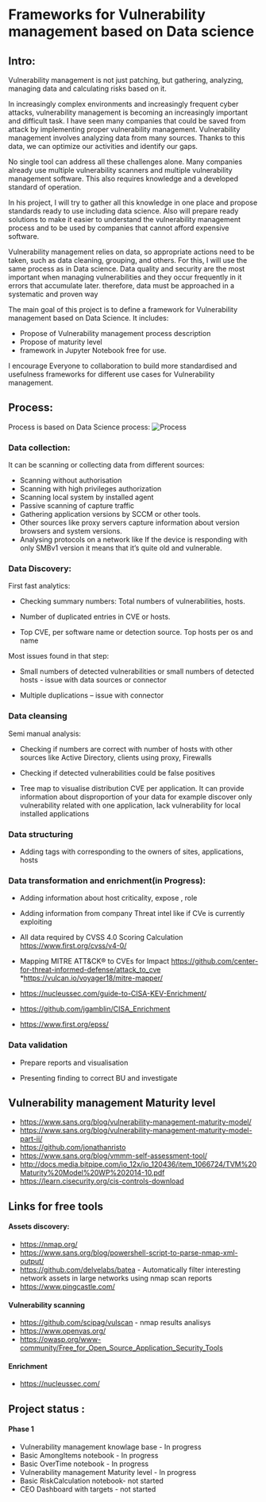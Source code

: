 # Frameworks for Vulnerability management based on Data science  

## Intro: 

Vulnerability management is not just patching, but gathering, analyzing, managing data and calculating risks based on it.

 In increasingly complex environments and increasingly frequent cyber attacks, vulnerability management is becoming an increasingly important and difficult task. I have seen many companies that could be saved from attack by implementing proper vulnerability management. Vulnerability management involves analyzing data from many sources. Thanks to this data, we can optimize our activities and identify our gaps.

 No single tool can address all these challenges alone. Many companies already use multiple vulnerability scanners and multiple vulnerability management software. This also requires knowledge and a developed standard of operation.
 
 In his project, I will try to gather all this knowledge in one place and propose standards ready to use including data science. Also will prepare ready solutions to make it easier to understand the vulnerability management process and to be used by companies that cannot afford expensive software.

 Vulnerability management relies on data, so appropriate actions need to be taken, such as data cleaning, grouping, and others. For this, I will use the same process as in Data science. Data quality and security are the most important when managing vulnerabilities and they occur frequently in it errors that accumulate later. therefore, data must be approached in a systematic and proven way

 The main goal of this project is to define a framework for Vulnerability management based on Data Science. It includes:
* Propose of Vulnerability management process description
* Propose of maturity level
* framework in Jupyter Notebook free for use.
  
I encourage Everyone to collaboration to build more standardised and usefulness frameworks for different use cases for Vulnerability management.
##  Process: 

Process is based on Data Science process: 
![Process](https://lh3.googleusercontent.com/pw/ADCreHf53bFBVWybp_M10SDVGECA013VpJjo6IIT25UsqNDLa6bQ0_aIDn7G0Us_JenCIpbY4cIzyvoJZrSnaBuJgg13cXqr9Tv__lPZNSVY366QHLrGbQwaVPOpEVd0-a8LKMPxlOCgmFeSHbwrbRoJ5GnUQg=w1338-h324-s-no-gm?authuser=0)
### Data collection: 

It can be scanning or collecting data from different sources:
* Scanning without authorisation
* Scanning with high privileges authorization
* Scanning local system by installed agent
* Passive scanning of capture traffic
* Gathering application versions by SCCM or other tools.
* Other sources like proxy servers capture information about version browsers and system versions.
* Analysing protocols on a network like If the device is responding with only SMBv1 version it means that it’s quite old and vulnerable.



###  Data Discovery:

First fast analytics: 

* Checking summary numbers: Total numbers of vulnerabilities, hosts.  

* Number of duplicated entries in CVE or hosts.  

* Top CVE, per software name or detection source. Top hosts per os and name 

Most issues found in that step: 

* Small numbers of detected vulnerabilities or small numbers of detected hosts - issue with data sources or connector 

* Multiple duplications – issue with connector 

### Data cleansing  

Semi manual analysis: 

* Checking if numbers are correct with number of hosts with other sources like Active Directory, clients using proxy, Firewalls  

* Checking if detected vulnerabilities could be false positives 

* Tree map to visualise distribution CVE per application.  It can provide information about disproportion of your data for example discover only vulnerability related with one application, lack vulnerability for local installed applications 

 

### Data structuring  

* Adding tags with corresponding to the owners of sites, applications, hosts 

### Data transformation and enrichment(in Progress): 
* Adding information about host criticality, expose ,  role 

* Adding information from company Threat intel  like  if CVe is currently exploiting  
* All data required by CVSS 4.0 Scoring Calculation https://www.first.org/cvss/v4-0/
* Mapping MITRE ATT&CK® to CVEs for Impact  https://github.com/center-for-threat-informed-defense/attack_to_cve
*https://vulcan.io/voyager18/mitre-mapper/
* https://nucleussec.com/guide-to-CISA-KEV-Enrichment/
* https://github.com/jgamblin/CISA_Enrichment
* https://www.first.org/epss/
 

### Data validation 

* Prepare reports and visualisation 

* Presenting finding to correct BU and investigate  

## Vulnerability management Maturity level 

* https://www.sans.org/blog/vulnerability-management-maturity-model/
* https://www.sans.org/blog/vulnerability-management-maturity-model-part-ii/
* https://github.com/jonathanristo
* https://www.sans.org/blog/vmmm-self-assessment-tool/
* http://docs.media.bitpipe.com/io_12x/io_120436/item_1066724/TVM%20Maturity%20Model%20WP%202014-10.pdf
* https://learn.cisecurity.org/cis-controls-download

## Links for free  tools 

#### Assets discovery:

* https://nmap.org/
* https://www.sans.org/blog/powershell-script-to-parse-nmap-xml-output/
* https://github.com/delvelabs/batea - Automatically filter interesting network assets in large networks using nmap scan reports
* https://www.pingcastle.com/

####  Vulnerability scanning

* https://github.com/scipag/vulscan - nmap results analisys 
* https://www.openvas.org/
* https://owasp.org/www-community/Free_for_Open_Source_Application_Security_Tools

#### Enrichment

* https://nucleussec.com/

## Project status :
#### Phase 1 
- Vulnerability management knowlage base - In progress
- Basic  AmongItems  notebook -  In progress
- Basic  OverTime  notebook - In progress
- Vulnerability management Maturity level - In progress
- Basic RiskCalculation notebook- not started
- CEO Dashboard with targets - not started

